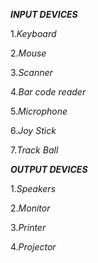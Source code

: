 ___INPUT DEVICES___

1.*Keyboard*

2.*Mouse*

3.*Scanner*

4.*Bar code reader*

5.*Microphone*

6.*Joy Stick*

7.*Track Ball*

 ___OUTPUT DEVICES___

1.*Speakers*

2.*Monitor*

3.*Printer*

4.*Projector*
